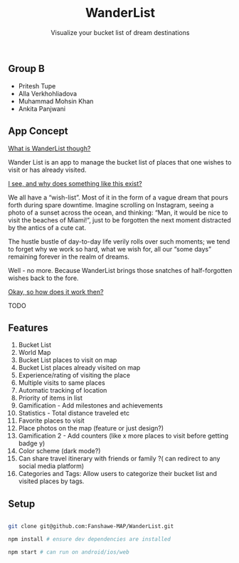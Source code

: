 <br />
<h1 align="center">WanderList</h1>
<p align="center">Visualize your bucket list of dream destinations</p>
<br />

## Group B

- Pritesh Tupe
- Alla Verkhohliadova
- Muhammad Mohsin Khan
- Ankita Panjwani


## App Concept

<u>What is WanderList though?</u>

Wander List is an app to manage the bucket list of places that one wishes to visit or has already visited.

<u>I see, and why does something like this exist?</u>

We all have a “wish-list”. Most of it in the form of a vague dream that pours forth during spare downtime. Imagine scrolling on Instagram, seeing a photo of a sunset across the ocean, and thinking: “Man, it would be nice to visit the beaches of Miami!”, just to be forgotten the next moment distracted by the antics of a cute cat.

The hustle bustle of day-to-day life verily rolls over such moments; we tend to forget why we work so hard, what we wish for, all our “some days” remaining forever in the realm of dreams.

Well - no more. Because WanderList brings those snatches of half-forgotten wishes back to the fore.

<u>Okay, so how does it work then?</u>

TODO

## Features

1. Bucket List
1. World Map
1. Bucket List places to visit on map
1. Bucket List places already visited on map
1. Experience/rating of visiting the place
1. Multiple visits to same places
1. Automatic tracking of location
1. Priority of items in list
1. Gamification - Add milestones and achievements
1. Statistics - Total distance traveled etc
1. Favorite places to visit
1. Place photos on the map (feature or just design?)
1. Gamification 2 - Add counters (like x more places to visit before getting badge y)
1. Color scheme (dark mode?)
1. Can share travel itinerary with friends or family ?( can redirect to any social media platform)
1. Categories and Tags: Allow users to categorize their bucket list and visited places by tags.

## Setup

```bash

git clone git@github.com:Fanshawe-MAP/WanderList.git

npm install # ensure dev dependencies are installed

npm start # can run on android/ios/web

```
